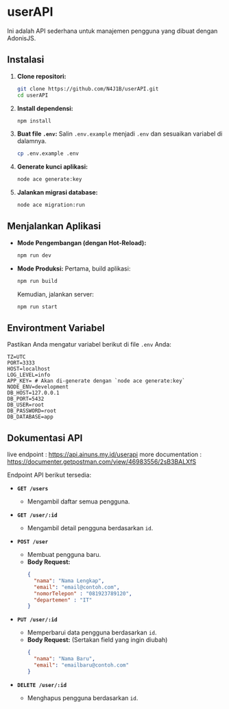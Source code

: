 # userAPI

Ini adalah API sederhana untuk manajemen pengguna yang dibuat dengan AdonisJS.

## Instalasi

1.  **Clone repositori:**
    ```bash
    git clone https://github.com/N4J1B/userAPI.git
    cd userAPI
    ```

2.  **Install dependensi:**
    ```bash
    npm install
    ```

3.  **Buat file `.env`:**
    Salin `.env.example` menjadi `.env` dan sesuaikan variabel di dalamnya.
    ```bash
    cp .env.example .env
    ```

4.  **Generate kunci aplikasi:**
    ```bash
    node ace generate:key
    ```

5.  **Jalankan migrasi database:**
    ```bash
    node ace migration:run
    ```

## Menjalankan Aplikasi

-   **Mode Pengembangan (dengan Hot-Reload):**
    ```bash
    npm run dev
    ```

-   **Mode Produksi:**
    Pertama, build aplikasi:
    ```bash
    npm run build
    ```
    Kemudian, jalankan server:
    ```bash
    npm run start
    ```

## Environtment Variabel

Pastikan Anda mengatur variabel berikut di file `.env` Anda:

```
TZ=UTC
PORT=3333
HOST=localhost
LOG_LEVEL=info
APP_KEY= # Akan di-generate dengan `node ace generate:key`
NODE_ENV=development
DB_HOST=127.0.0.1
DB_PORT=5432
DB_USER=root
DB_PASSWORD=root
DB_DATABASE=app
```

## Dokumentasi API

live endpoint : https://api.ainuns.my.id/userapi
more documentation : https://documenter.getpostman.com/view/46983556/2sB3BALXfS

Endpoint API berikut tersedia:

-   **`GET /users`**
    -   Mengambil daftar semua pengguna.

-   **`GET /user/:id`**
    -   Mengambil detail pengguna berdasarkan `id`.

-   **`POST /user`**
    -   Membuat pengguna baru.
    -   **Body Request:**
        ```json
        {
          "nama": "Nama Lengkap",
          "email": "email@contoh.com",
          "nomorTelepon" : "081923789120",
          "departemen" : "IT"
        }
        ```

-   **`PUT /user/:id`**
    -   Memperbarui data pengguna berdasarkan `id`.
    -   **Body Request:** (Sertakan field yang ingin diubah)
        ```json
        {
          "nama": "Nama Baru",
          "email": "emailbaru@contoh.com"
        }
        ```

-   **`DELETE /user/:id`**
    -   Menghapus pengguna berdasarkan `id`.
